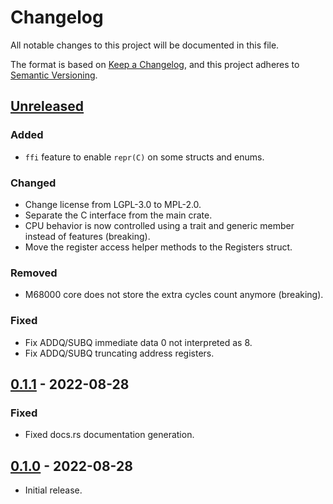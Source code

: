 # Changelog
All notable changes to this project will be documented in this file.

The format is based on [Keep a Changelog](https://keepachangelog.com/en/1.0.0/),
and this project adheres to [Semantic Versioning](https://semver.org/spec/v2.0.0.html).

## [Unreleased]
### Added
- `ffi` feature to enable `repr(C)` on some structs and enums.

### Changed
- Change license from LGPL-3.0 to MPL-2.0.
- Separate the C interface from the main crate.
- CPU behavior is now controlled using a trait and generic member instead of features (breaking).
- Move the register access helper methods to the Registers struct.

### Removed
- M68000 core does not store the extra cycles count anymore (breaking).

### Fixed
- Fix ADDQ/SUBQ immediate data 0 not interpreted as 8.
- Fix ADDQ/SUBQ truncating address registers.

## [0.1.1] - 2022-08-28
### Fixed
- Fixed docs.rs documentation generation.

## [0.1.0] - 2022-08-28
- Initial release.

[Unreleased]: https://github.com/Stovent/m68000/compare/v0.1.0...master
[0.1.1]: https://github.com/Stovent/m68000/compare/v0.1.0...v0.1.1
[0.1.0]: https://github.com/Stovent/m68000/releases/tag/v0.1.0
